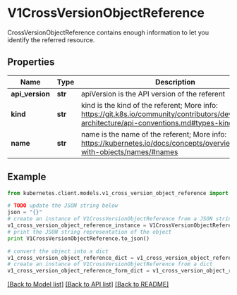# V1CrossVersionObjectReference

CrossVersionObjectReference contains enough information to let you identify the referred resource.

## Properties

Name | Type | Description | Notes
------------ | ------------- | ------------- | -------------
**api_version** | **str** | apiVersion is the API version of the referent | [optional] 
**kind** | **str** | kind is the kind of the referent; More info: https://git.k8s.io/community/contributors/devel/sig-architecture/api-conventions.md#types-kinds | 
**name** | **str** | name is the name of the referent; More info: https://kubernetes.io/docs/concepts/overview/working-with-objects/names/#names | 

## Example

```python
from kubernetes.client.models.v1_cross_version_object_reference import V1CrossVersionObjectReference

# TODO update the JSON string below
json = "{}"
# create an instance of V1CrossVersionObjectReference from a JSON string
v1_cross_version_object_reference_instance = V1CrossVersionObjectReference.from_json(json)
# print the JSON string representation of the object
print V1CrossVersionObjectReference.to_json()

# convert the object into a dict
v1_cross_version_object_reference_dict = v1_cross_version_object_reference_instance.to_dict()
# create an instance of V1CrossVersionObjectReference from a dict
v1_cross_version_object_reference_form_dict = v1_cross_version_object_reference.from_dict(v1_cross_version_object_reference_dict)
```
[[Back to Model list]](../README.md#documentation-for-models) [[Back to API list]](../README.md#documentation-for-api-endpoints) [[Back to README]](../README.md)


